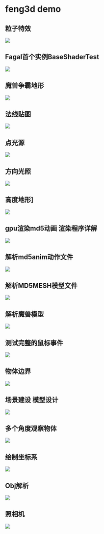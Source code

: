 # feng3d demo

## 粒子特效
[![](http://images.feng3d.me/wordpress/wp-content/uploads/2015/02/20150206235533.jpg)](../blogs/2015/02/07/1.md)

## Fagal首个实例BaseShaderTest
[![](http://images.feng3d.me/wordpress/wp-content/uploads/2014/10/20141027163235.jpg)](../blogs/2014/10/27/1.md)

## 魔兽争霸地形
[![](http://images.feng3d.me/wordpress/wp-content/uploads/2014/09/20121011094800.jpg)](../blogs/2014/10/11/1.md)

## 法线贴图
[![](http://images.feng3d.me/wordpress/wp-content/uploads/2014/10/20141022112653.jpg)](http://images.feng3d.me/feng3dDemo/PointLightTest.html)

## 点光源
[![](http://images.feng3d.me/wordpress/wp-content/uploads/2014/10/20141009174254.jpg)](../blogs/2014/10/09/1.md)

## 方向光照
[![](http://images.feng3d.me/wordpress/wp-content/uploads/2014/10/20141009115126.jpg)](../blogs/2014/10/09/2.md)

## 高度地形]
[![](http://images.feng3d.me/wordpress/wp-content/uploads/2014/08/20140819103718.jpg)](../blogs/2014/08/19/1.md)

## gpu渲染md5动画 渲染程序详解
[![](http://images.feng3d.me/wordpress/wp-content/uploads/2014/07/20140717212557.jpg)](../blogs/2014/07/17/2.md)

## 解析md5anim动作文件
[![](http://images.feng3d.me/wordpress/wp-content/uploads/2014/07/20140717195148.jpg)](../blogs/2014/07/17/1.md)

## 解析MD5MESH模型文件
[![](http://images.feng3d.me/wordpress/wp-content/uploads/2014/07/20140710222948.jpg)](../blogs/2014/07/10/1.md)

## 解析魔兽模型
[![](http://images.feng3d.me/wordpress/wp-content/uploads/2014/07/20140705213659.jpg)](../blogs/2014/07/05/1.md)

## 测试完整的鼠标事件
[![](http://images.feng3d.me/wordpress/wp-content/uploads/2014/05/20140508231451.jpg)](../blogs/2014/05/08/1.md)

## 物体边界
[![](http://images.feng3d.me/wordpress/wp-content/uploads/2014/05/201405042154351.jpg)](../blogs/2014/05/04/1.md)

## 场景建设 模型设计
[![](http://images.feng3d.me/wordpress/wp-content/uploads/2014/04/20140423233449.jpg)](../blogs/2014/04/23/1.md)

## 多个角度观察物体
[![](http://images.feng3d.me/wordpress/wp-content/uploads/2014/04/20140417190356.jpg)](../blogs/2014/04/17/1.md)

## 绘制坐标系
[![](http://images.feng3d.me/wordpress/wp-content/uploads/2014/04/TestSegment.jpg)](../blogs/2014/04/11/2.md)

## Obj解析
[![](http://images.feng3d.me/wordpress/wp-content/uploads/2014/04/20140412102845.jpg)](../blogs/2014/04/08/1.md)

## 照相机
[![](http://images.feng3d.me/wordpress/wp-content/uploads/2014/04/TestCamera.jpg)](http://images.feng3d.me/feng3dDemo/TestCamera.html)